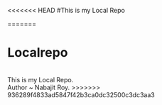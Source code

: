 <<<<<<< HEAD
#This is my Local Repo

=======
# Localrepo
<br>
This is my Local Repo.
<br>
Author ~ Nabajit Roy.
>>>>>>> 936289f4833ad5847f42b3ca0dc32500c3dc3aa3
